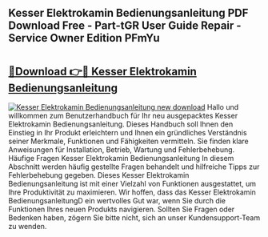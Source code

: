 ## Kesser Elektrokamin Bedienungsanleitung PDF Download Free - Part-tGR User Guide Repair - Service Owner Edition PFmYu

# <h2><a href="http://df2cc7.blite.top/?on=Kesser+Elektrokamin+Bedienungsanleitung">🔗Download 👉🔴 Kesser Elektrokamin Bedienungsanleitung</a></h2>

[![Kesser Elektrokamin Bedienungsanleitung new download](https://i.imgur.com/lujVjoI.png)](http://df2cc7.blite.top/?on=Kesser+Elektrokamin+Bedienungsanleitung)
Hallo und willkommen zum Benutzerhandbuch für Ihr neu ausgepacktes Kesser Elektrokamin Bedienungsanleitung. Dieses Handbuch soll Ihnen den Einstieg in Ihr Produkt erleichtern und Ihnen ein gründliches Verständnis seiner Merkmale, Funktionen und Fähigkeiten vermitteln. Sie finden klare Anweisungen für Installation, Betrieb, Wartung und Fehlerbehebung. Häufige Fragen Kesser Elektrokamin Bedienungsanleitung In diesem Abschnitt werden häufig gestellte Fragen behandelt und hilfreiche Tipps zur Fehlerbehebung gegeben. Dieses Kesser Elektrokamin Bedienungsanleitung ist mit einer Vielzahl von Funktionen ausgestattet, um Ihre Produktivität zu maximieren. Wir hoffen, dass das Kesser Elektrokamin BedienungsanleitungD ein wertvolles Gut war, wenn Sie durch die Funktionen Ihres neuen Produkts navigieren. Sollten Sie Fragen oder Bedenken haben, zögern Sie bitte nicht, sich an unser Kundensupport-Team zu wenden.
